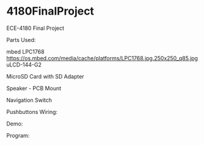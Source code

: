 # 4180FinalProject
ECE-4180 Final Project

Parts Used:​

  mbed LPC1768​
  https://os.mbed.com/media/cache/platforms/LPC1768.jpg.250x250_q85.jpg
  uLCD-144-G2​
  
  MicroSD Card with SD Adapter​
  
  Speaker - PCB Mount​
  
  Navigation Switch​
  
  Pushbuttons
Wiring:

Demo:

Program:
